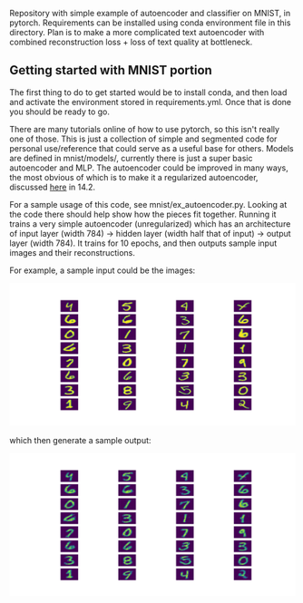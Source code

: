 Repository with simple example of autoencoder and classifier on MNIST, in pytorch.
Requirements can be installed using conda environment file in this directory.
Plan is to make a more complicated text autoencoder with combined reconstruction loss + loss of text quality at bottleneck.

## Getting started with MNIST portion
The first thing to do to get started would be to install conda, and then load and activate the environment stored in requirements.yml. Once that is done you should be ready to go.

There are many tutorials online of how to use pytorch, so this isn't really one of those. This is just a collection of simple and segmented code for personal use/reference that could serve as a useful base for others. Models are defined in mnist/models/, currently there is just a super basic autoencoder and MLP. The autoencoder could be improved in many ways, the most obvious of which is to make it a regularized autoencoder, discussed [here](https://www.deeplearningbook.org/contents/autoencoders.html) in 14.2.

For a sample usage of this code, see mnist/ex_autoencoder.py. Looking at the code there should help show how the pieces fit together. Running it trains a very simple autoencoder (unregularized) which has an architecture of input layer (width 784) -> hidden layer (width half that of input) -> output layer (width 784). It trains for 10 epochs, and then outputs sample input images and their reconstructions.

For example, a sample input could be the images:

![alt text](https://github.com/gmackall/autoencoder/blob/master/mnist/ins.png "Inputs")

which then generate a sample output:

![alt text](https://github.com/gmackall/autoencoder/blob/master/mnist/outs.png "Reconstructed inputs")